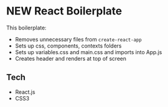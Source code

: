 # NEW React Boilerplate

This boilerplate:

- Removes unnecessary files from `create-react-app`
- Sets up css, components, contexts folders
- Sets up variables.css and main.css and imports into App.js
- Creates header and renders at top of screen

## Tech

- React.js
- CSS3

